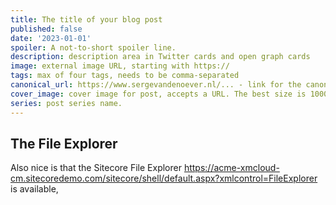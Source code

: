 ```yaml
---
title: The title of your blog post
published: false
date: '2023-01-01'
spoiler: A not-to-short spoiler line.
description: description area in Twitter cards and open graph cards
image: external image URL, starting with https://
tags: max of four tags, needs to be comma-separated
canonical_url: https://www.sergevandenoever.nl/... - link for the canonical version of the content
cover_image: cover image for post, accepts a URL. The best size is 1000 x 420.
series: post series name.
---
```


## The File Explorer

Also nice is that the Sitecore File Explorer 
https://acme-xmcloud-cm.sitecoredemo.com/sitecore/shell/default.aspx?xmlcontrol=FileExplorer is available, 

